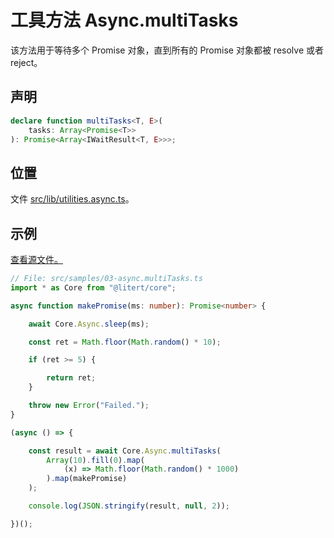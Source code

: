# 工具方法 Async.multiTasks

该方法用于等待多个 Promise 对象，直到所有的 Promise 对象都被 resolve 或者 reject。

## 声明

```ts
declare function multiTasks<T, E>(
    tasks: Array<Promise<T>>
): Promise<Array<IWaitResult<T, E>>>;
```

## 位置

文件 [src/lib/utilities.async.ts](../../../src/lib/utilities.async.ts)。

## 示例

[查看源文件。](../../../src/samples/03-async.multiTasks.ts)

```ts
// File: src/samples/03-async.multiTasks.ts
import * as Core from "@litert/core";

async function makePromise(ms: number): Promise<number> {

    await Core.Async.sleep(ms);

    const ret = Math.floor(Math.random() * 10);

    if (ret >= 5) {

        return ret;
    }

    throw new Error("Failed.");
}

(async () => {

    const result = await Core.Async.multiTasks(
        Array(10).fill(0).map(
            (x) => Math.floor(Math.random() * 1000)
        ).map(makePromise)
    );

    console.log(JSON.stringify(result, null, 2));

})();
```
